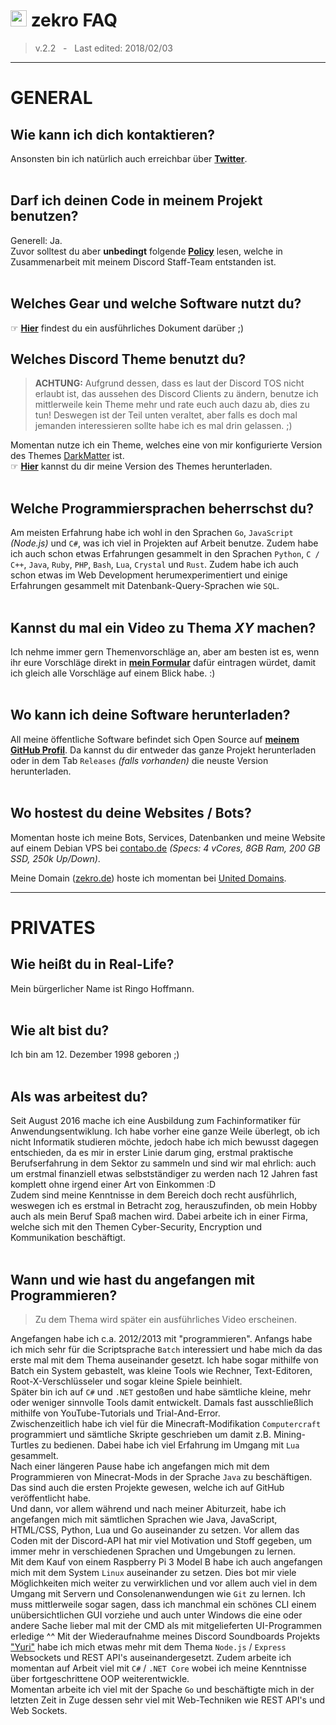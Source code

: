 # <img src="https://image.flaticon.com/icons/svg/545/545786.svg" width="26"/> zekro FAQ

> v.2.2 &nbsp; - &nbsp; Last edited: 2018/02/03

---

# GENERAL

## Wie kann ich dich kontaktieren?

Ansonsten bin ich natürlich auch erreichbar über **[Twitter](http://twitter.com/zekrotja)**.
<br><br>

## Darf ich deinen Code in meinem Projekt benutzen?

Generell: Ja.  
Zuvor solltest du aber **unbedingt** folgende [**Policy**](https://github.com/zekroTJA/docs/blob/master/licenses/zekro-general-code-policy.md) lesen, welche in Zusammenarbeit mit meinem Discord Staff-Team entstanden ist.
<br><br>

## Welches Gear und welche Software nutzt du?

☞ **[Hier](https://github.com/zekroTJA/docs/blob/master/general/gear.md)** findest du ein ausführliches Dokument darüber ;)

## Welches Discord Theme benutzt du?

> **ACHTUNG:** Aufgrund dessen, dass es laut der Discord TOS nicht erlaubt ist, das aussehen des Discord Clients zu ändern, benutze ich mittlerweile kein Theme mehr und rate euch auch dazu ab, dies zu tun! Deswegen ist der Teil unten veraltet, aber falls es doch mal jemanden interessieren sollte habe ich es mal drin gelassen. ;)

Momentan nutze ich ein Theme, welches eine von mir konfigurierte Version des Themes [DarkMatter](https://github.com/cosmicsalad/Discord-Themes-and-Plugins/blob/master/themes/DarkMatter/DarkMatter.theme.css) ist.  
☞ **[Hier](https://github.com/zekroTJA/DarkMatterShinobu)** kannst du dir meine Version des Themes herunterladen.
<br><br>

## Welche Programmiersprachen beherrschst du?

Am meisten Erfahrung habe ich wohl in den Sprachen `Go`, `JavaScript` *(Node.js)* und `C#`, was ich viel in Projekten auf Arbeit benutze. Zudem habe ich auch schon etwas Erfahrungen gesammelt in den Sprachen `Python`, `C / C++`, `Java`, `Ruby`, `PHP`, `Bash`, `Lua`, `Crystal` und `Rust`. Zudem habe ich auch schon etwas im Web Development herumexperimentiert und einige Erfahrungen gesammelt mit Datenbank-Query-Sprachen wie `SQL`.
<br><br>

## Kannst du mal ein Video zu Thema *XY* machen?

Ich nehme immer gern Themenvorschläge an, aber am besten ist es, wenn ihr eure Vorschläge direkt in **[mein Formular](http://themen.zekro.de)** dafür eintragen würdet, damit ich gleich alle Vorschläge auf einem Blick habe. :)
<br><br>

## Wo kann ich deine Software herunterladen?

All meine öffentliche Software befindet sich Open Source auf **[meinem GitHub Profil](http://github.com/zekrotja)**. Da kannst du dir entweder das ganze Projekt herunterladen oder in dem Tab `Releases` *(falls vorhanden)* die neuste Version herunterladen.
<br><br>

## Wo hostest du deine Websites / Bots?

Momentan hoste ich meine Bots, Services, Datenbanken und meine Website auf einem Debian VPS bei [contabo.de](https://contabo.de) *(Specs: 4 vCores, 8GB Ram, 200 GB SSD, 250k Up/Down)*. 

Meine Domain ([zekro.de](http://zekro.de)) hoste ich momentan bei [United Domains](https://www.uniteddomains.com/).

---

# PRIVATES

## Wie heißt du in Real-Life?

Mein bürgerlicher Name ist Ringo Hoffmann.
<br><br>

## Wie alt bist du?

Ich bin am 12. Dezember 1998 geboren ;)
<br><br>

## Als was arbeitest du?

Seit August 2016 mache ich eine Ausbildung zum Fachinformatiker für Anwendungsentwiklung. Ich habe vorher eine ganze Weile überlegt, ob ich nicht Informatik studieren möchte, jedoch habe ich mich bewusst dagegen entschieden, da es mir in erster Linie darum ging, erstmal praktische Berufserfahrung in dem Sektor zu sammeln und sind wir mal ehrlich: auch um erstmal finanziell etwas selbstständiger zu werden nach 12 Jahren fast komplett ohne irgend einer Art von Einkommen :D  
Zudem sind meine Kenntnisse in dem Bereich doch recht ausführlich, weswegen ich es erstmal in Betracht zog, herauszufinden, ob mein Hobby auch als mein Beruf Spaß machen wird.
Dabei arbeite ich in einer Firma, welche sich mit den Themen Cyber-Security, Encryption und Kommunikation beschäftigt.
<br><br>

## Wann und wie hast du angefangen mit Programmieren?

> Zu dem Thema wird später ein ausführliches Video erscheinen.

Angefangen habe ich c.a. 2012/2013 mit "programmieren". Anfangs habe ich mich sehr für die Scriptsprache `Batch` interessiert und habe mich da das erste mal mit dem Thema auseinander gesetzt. Ich habe sogar mithilfe von Batch ein System gebastelt, was kleine Tools wie Rechner, Text-Editoren, Root-X-Verschlüsseler und sogar kleine Spiele beinhielt.  
Später bin ich auf `C#` und `.NET` gestoßen und habe sämtliche kleine, mehr oder weniger sinnvolle Tools damit entwickelt. Damals fast ausschließlich mithilfe von YouTube-Tutorials und Trial-And-Error.  
Zwischenzeitlich habe ich viel für die Minecraft-Modifikation `Computercraft` programmiert und sämtliche Skripte geschrieben um damit z.B. Mining-Turtles zu bedienen. Dabei habe ich viel Erfahrung im Umgang mit `Lua` gesammelt.  
Nach einer längeren Pause habe ich angefangen mich mit dem Programmieren von Minecrat-Mods in der Sprache `Java` zu beschäftigen. Das sind auch die ersten Projekte gewesen, welche ich auf GitHub veröffentlicht habe.  
Und dann, vor allem während und nach meiner Abiturzeit, habe ich angefangen mich mit sämtlichen Sprachen wie Java, JavaScript, HTML/CSS, Python, Lua und Go auseinander zu setzen. Vor allem das Coden mit der Discord-API hat mir viel Motivation und Stoff gegeben, um immer mehr in verschiedenen Sprachen und Umgebungen zu lernen.  
Mit dem Kauf von einem Raspberry Pi 3 Model B habe ich auch angefangen mich mit dem System `Linux` auseinander zu setzen. Dies bot mir viele Möglichkeiten mich weiter zu verwirklichen und vor allem auch viel in dem Umgang mit Servern und Consolenanwendungen wie `Git` zu lernen. Ich muss mittlerweile sogar sagen, dass ich manchmal ein schönes CLI einem unübersichtlichen GUI vorziehe und auch unter Windows die eine oder andere Sache lieber mal mit der CMD als mit mitgelieferten  UI-Programmen erledige ^^
Mit der Wiederaufnahme meines Discord Soundboards Projekts ["Yuri"](https://github.com/zekrotja/yuri) habe ich mich etwas mehr mit dem Thema `Node.js` / `Express` Websockets und REST API's auseinandergesetzt. Zudem arbeite ich momentan auf Arbeit viel mit `C#` / `.NET Core` wobei ich meine Kenntnisse über fortgeschrittene OOP weiterentwickle.  
Momentan arbeite ich viel mit der Spache `Go` und beschäftigte mich in der letzten Zeit in Zuge dessen sehr viel mit Web-Techniken wie REST API's und Web Sockets.
